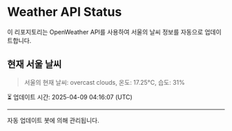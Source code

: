 
# Weather API Status

이 리포지토리는 OpenWeather API를 사용하여 서울의 날씨 정보를 자동으로 업데이트합니다.

## 현재 서울 날씨
> 서울의 현재 날씨: overcast clouds, 온도: 17.25°C, 습도: 31%

⏳ 업데이트 시간: 2025-04-09 04:16:07 (UTC)

---
자동 업데이트 봇에 의해 관리됩니다.
